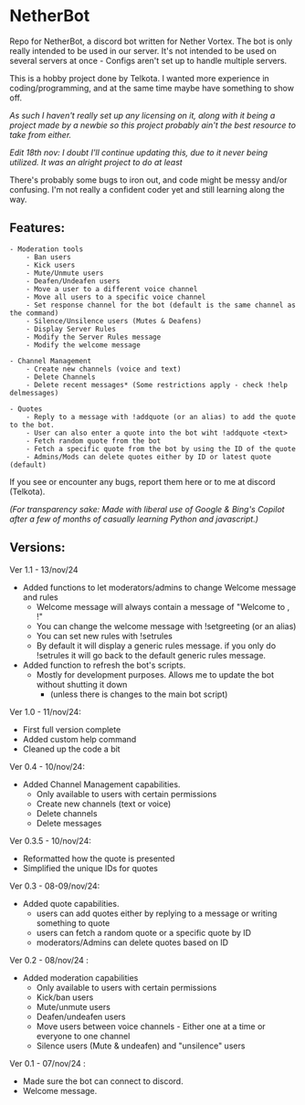 # NetherBot
 Repo for NetherBot, a discord bot written for Nether Vortex.
 The bot is only really intended to be used in our server. 
 It's not intended to be used on several servers at once - Configs aren't set up to handle multiple servers.

 This is a hobby project done by Telkota.
 I wanted more experience in coding/programming, and at the same time maybe have something to show off. 

 *As such I haven't really set up any licensing on it, along with it being a project made by a newbie so this project probably ain't the best resource to take from either.*

 
 *Edit 18th nov: I doubt I'll continue updating this, due to it never being utilized. It was an alright project to do at least*
 
 There's probably some bugs to iron out, and code might be messy and/or confusing.
 I'm not really a confident coder yet and still learning along the way.

 ## Features:
    - Moderation tools
        - Ban users
        - Kick users
        - Mute/Unmute users
        - Deafen/Undeafen users
        - Move a user to a different voice channel
        - Move all users to a specific voice channel
        - Set response channel for the bot (default is the same channel as the command)
        - Silence/Unsilence users (Mutes & Deafens)
        - Display Server Rules
        - Modify the Server Rules message
        - Modify the welcome message
    
    - Channel Management
        - Create new channels (voice and text)
        - Delete Channels
        - Delete recent messages* (Some restrictions apply - check !help delmessages)
    
    - Quotes
        - Reply to a message with !addquote (or an alias) to add the quote to the bot.
        - User can also enter a quote into the bot wiht !addquote <text>
        - Fetch random quote from the bot
        - Fetch a specific quote from the bot by using the ID of the quote
        - Admins/Mods can delete quotes either by ID or latest quote (default)

If you see or encounter any bugs, report them here or to me at discord (Telkota).

 *(For transparency sake: Made with liberal use of Google & Bing's Copilot after a few of months of casually learning Python and javascript.)*

## Versions: 

Ver 1.1 - 13/nov/24
- Added functions to let moderators/admins to change Welcome message and rules
    - Welcome message will always contain a message of "Welcome to <server name>, <new user>!"
    - You can change the welcome message with !setgreeting (or an alias)
    - You can set new rules with !setrules
    - By default it will display a generic rules message. if you only do !setrules it will go back to the default generic rules message.
- Added function to refresh the bot's scripts.
    - Mostly for development purposes. Allows me to update the bot without shutting it down
        - (unless there is changes to the main bot script)

Ver 1.0 - 11/nov/24:
- First full version complete
- Added custom help command
- Cleaned up the code a bit

Ver 0.4 - 10/nov/24:
- Added Channel Management capabilities.
    - Only available to users with certain permissions
    - Create new channels (text or voice)
    - Delete channels
    - Delete messages

Ver 0.3.5 - 10/nov/24:
- Reformatted how the quote is presented
- Simplified the unique IDs for quotes

Ver 0.3 - 08-09/nov/24:
- Added quote capabilities.
    - users can add quotes either by replying to a message or writing something to quote
    - users can fetch a random quote or a specific quote by ID
    - moderators/Admins can delete quotes based on ID

Ver 0.2 - 08/nov/24 :
- Added moderation capabilities
    - Only available to users with certain permissions
    - Kick/ban users
    - Mute/unmute users
    - Deafen/undeafen users
    - Move users between voice channels - Either one at a time or everyone to one channel
    - Silence users (Mute & undeafen) and "unsilence" users

 Ver 0.1 - 07/nov/24 :
 - Made sure the bot can connect to discord. 
 - Welcome message.
